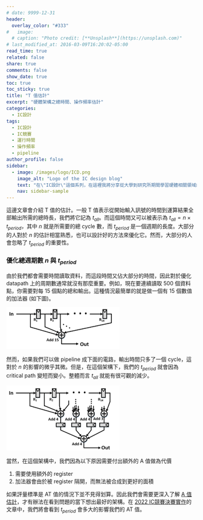 ```yaml
---
# date: 9999-12-31
header:
  overlay_color: "#333"
#   image: 
  # caption: "Photo credit: [**Unsplash**](https://unsplash.com)"
# last_modified_at: 2016-03-09T16:20:02-05:00
read_time: true
related: false
share: true
comments: false
show_date: true
toc: true
toc_sticky: true
title: "T 值估計"
excerpt: "硬體架構之總時間、操作頻率估計"
categories:
  - IC設計
tags:
  - IC設計
  - IC競賽
  - 運行時間
  - 操作頻率
  - pipeline
author_profile: false
sidebar:
  - image: /images/logo/ICD.png
    image_alt: "Logo of the IC design blog"
    text: "在\"IC設計\"這個系列，在這裡我將分享從大學到研究所期間學習硬體相關領域的經驗和學問。我深入研究了許多硬體相關的議題，包括適合硬體的演算法、電路設計等等。希望透過分享，可以為對硬體有興趣的讀者提供有價值的知識和經驗！"
    nav: sidebar-sample
---
```

這邊文章會介紹 T 值的估計。一般 T 值表示從開始輸入訊號的時間到運算結果全部輸出所需的總時長，我們將它記為 $t_{all}$。而這個時間又可以被表示為 $t_{all}=n\times{}t_{period}$，其中 $n$ 就是所需要的總 cycle 數，而 $t_{period}$ 是一個週期的長度。大部分的人對於 $n$ 的估計相當熟悉，也可以設計好的方法來優化它。然而，大部分的人會忽略了 $t_{period}$ 的重要性。

### 優化總週期數 $n$ 與 $t_{period}$
由於我們都會需要時間讀取資料，而這段時間又佔大部分的時間，因此對於優化 datapath 上的周期數通常就沒有那麼重要。例如，現在要連續讀取 500 個資料點，你需要對每 15 個點的總和輸出。這種情況最簡單的就是做一個有 15 個數值的加法器 (如下圖)。

<img src="/images/post_ICD/15filter.png" alt="sum filter 15" width=300>

然而，如果我們可以做 pipeline 成下面的電路，輸出時間只多了一個 cycle，這對於 $n$ 的影響的微乎其微。但是，在這個架構下，我們的 $t_{period}$ 就會因為 critical path 變短而變小。整體而言 $t_{all}$ 就能有很可觀的減少。

<img src="/images/post_ICD/15filter_pipe.png" alt="pipelined sum filter 15" width=300>

當然，在這個架構中，我們因為以下原因需要付出額外的 A 值做為代價

1. 需要使用額外的 register
2. 加法器會由於被 register 隔開，而無法被合成到更好的面積

如果評量標準是 AT 值的情況下並不見得划算。因此我們會需要更深入了解 [A 值估計](/IC設計/ICD_02)，才有辦法在看到問題的當下想出最好的架構。在 [2022 IC競賽決賽實作](/IC設計/ICD_06)的文章中，我們將會看到 $t_{period}$ 會多大的影響我們的 AT 值。
